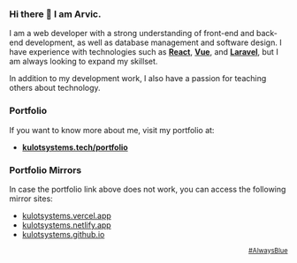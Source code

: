 ### Hi there 👋 I am Arvic.

I am a web developer with a strong understanding of front-end and back-end development,
as well as database management and software design.
I have experience with technologies such as
[**React**](https://reactjs.org/),
[**Vue**](https://vuejs.org/),
and
[**Laravel**](https://laravel.com/),
but I am always looking to expand my skillset.

In addition to my development work, I also have a passion for teaching others about technology.


### Portfolio
If you want to know more about me, visit my portfolio at:
- [**kulotsystems.tech/portfolio**](https://kulotsystems.tech/portfolio)

### Portfolio Mirrors
In case the portfolio link above does not work, you can access the following mirror sites:

- [kulotsystems.vercel.app](https://kulotsystems.vercel.app)
- [kulotsystems.netlify.app](https://kulotsystems.netlify.app)
- [kulotsystems.github.io](https://kulotsystems.github.io)


<div align="right">
    <small>
        <a href="https://www.youtube.com/watch?v=ElJe5M54brI" target="_blank">#AlwaysBlue</a>
    </small>
</div>
